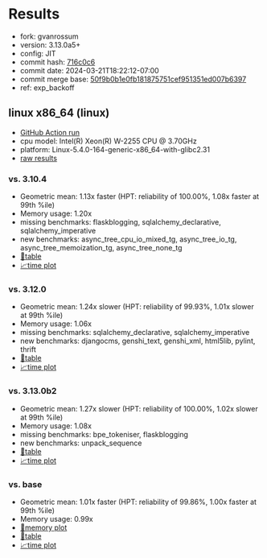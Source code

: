 # Results

- fork: gvanrossum
- version: 3.13.0a5+
- config: JIT
- commit hash: [716c0c6](https://github.com/gvanrossum/cpython/commit/716c0c6)
- commit date: 2024-03-21T18:22:12-07:00
- commit merge base: [50f9b0b1e0fb181875751cef951351ed007b6397](https://github.com/gvanrossum/cpython/commit/50f9b0b1e0fb181875751cef951351ed007b6397)
- ref: exp_backoff

## linux x86_64 (linux)

- [GitHub Action run](https://github.com/faster-cpython/benchmarking/actions/runs/8384069642)
- cpu model: Intel(R) Xeon(R) W-2255 CPU @ 3.70GHz
- platform: Linux-5.4.0-164-generic-x86_64-with-glibc2.31
- [raw results](bm-20240321-linux-x86_64-gvanrossum-exp_backoff-3.13.0a5%2B-716c0c6.json)

### vs. 3.10.4

- Geometric mean: 1.13x faster (HPT: reliability of 100.00%, 1.08x faster at 99th %ile)
- Memory usage: 1.20x
- missing benchmarks: flaskblogging, sqlalchemy_declarative, sqlalchemy_imperative
- new benchmarks: async_tree_cpu_io_mixed_tg, async_tree_io_tg, async_tree_memoization_tg, async_tree_none_tg
- [📄table](bm-20240321-linux-x86_64-gvanrossum-exp_backoff-3.13.0a5%2B-716c0c6-vs-3.10.4.md)
- [📈time plot](bm-20240321-linux-x86_64-gvanrossum-exp_backoff-3.13.0a5%2B-716c0c6-vs-3.10.4.svg)

### vs. 3.12.0

- Geometric mean: 1.24x slower (HPT: reliability of 99.93%, 1.01x slower at 99th %ile)
- Memory usage: 1.06x
- missing benchmarks: sqlalchemy_declarative, sqlalchemy_imperative
- new benchmarks: djangocms, genshi_text, genshi_xml, html5lib, pylint, thrift
- [📄table](bm-20240321-linux-x86_64-gvanrossum-exp_backoff-3.13.0a5%2B-716c0c6-vs-3.12.0.md)
- [📈time plot](bm-20240321-linux-x86_64-gvanrossum-exp_backoff-3.13.0a5%2B-716c0c6-vs-3.12.0.svg)

### vs. 3.13.0b2

- Geometric mean: 1.27x slower (HPT: reliability of 100.00%, 1.02x slower at 99th %ile)
- Memory usage: 1.08x
- missing benchmarks: bpe_tokeniser, flaskblogging
- new benchmarks: unpack_sequence
- [📄table](bm-20240321-linux-x86_64-gvanrossum-exp_backoff-3.13.0a5%2B-716c0c6-vs-3.13.0b2.md)
- [📈time plot](bm-20240321-linux-x86_64-gvanrossum-exp_backoff-3.13.0a5%2B-716c0c6-vs-3.13.0b2.svg)

### vs. base

- Geometric mean: 1.01x faster (HPT: reliability of 99.86%, 1.00x faster at 99th %ile)
- Memory usage: 0.99x
- [🧠memory plot](bm-20240321-linux-x86_64-gvanrossum-exp_backoff-3.13.0a5%2B-716c0c6-vs-base-mem.svg)
- [📄table](bm-20240321-linux-x86_64-gvanrossum-exp_backoff-3.13.0a5%2B-716c0c6-vs-base.md)
- [📈time plot](bm-20240321-linux-x86_64-gvanrossum-exp_backoff-3.13.0a5%2B-716c0c6-vs-base.svg)

